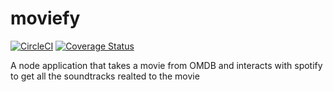 # moviefy

[![CircleCI](https://circleci.com/gh/cjmash/moviefy.svg?style=svg)](https://circleci.com/gh/cjmash/moviefy)  [![Coverage Status](https://coveralls.io/repos/github/cjmash/moviefy/badge.svg?branch=develop)](https://coveralls.io/github/cjmash/moviefy?branch=develop)



A node application that takes a movie from OMDB and interacts with spotify to get all the soundtracks realted to the movie

